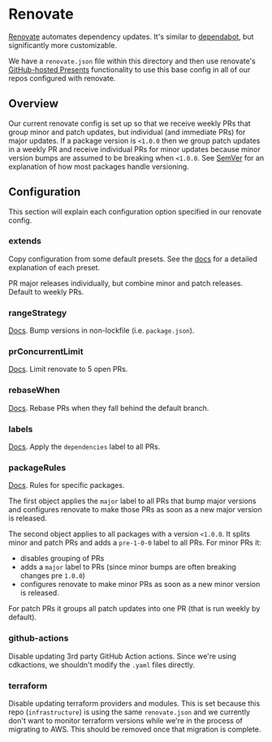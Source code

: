# Renovate

[Renovate](https://github.com/renovatebot/renovate) automates dependency updates. It's similar to [dependabot](https://dependabot.com/), but significantly more customizable.

We have a `renovate.json` file within this directory and then use renovate's [GitHub-hosted Presents](https://docs.renovatebot.com/config-presets/#github-hosted-presets) functionality to use this base config in all of our repos configured with renovate.

## Overview

Our current renovate config is set up so that we receive weekly PRs that group minor and patch updates, but individual (and immediate PRs) for major updates. If a package version is `<1.0.0` then we group patch updates in a weekly PR and receive individual PRs for minor updates because minor version bumps are assumed to be breaking when `<1.0.0`. See [SemVer](https://semver.org/) for an explanation of how most packages handle versioning.

## Configuration

This section will explain each configuration option specified in our renovate config.

### extends

Copy configuration from some default presets. See the [docs](https://docs.renovatebot.com/presets-default/) for a detailed explanation of each preset.

PR major releases individually, but combine minor and patch releases. Default to weekly PRs.

### rangeStrategy

[Docs](https://docs.renovatebot.com/configuration-options/#rangestrategy). Bump versions in non-lockfile (i.e. `package.json`).

### prConcurrentLimit

[Docs](https://docs.renovatebot.com/configuration-options/#prconcurrentlimit). Limit renovate to 5 open PRs.

### rebaseWhen

[Docs](https://docs.renovatebot.com/configuration-options/#rebasewhen). Rebase PRs when they fall behind the default branch.

### labels

[Docs](https://docs.renovatebot.com/configuration-options/#labels). Apply the `dependencies` label to all PRs.

### packageRules

[Docs](https://docs.renovatebot.com/configuration-options/#packagerules). Rules for specific packages.

The first object applies the `major` label to all PRs that bump major versions and configures renovate to make those PRs as soon as a new major version is released.

The second object applies to all packages with a version `<1.0.0`. It splits minor and patch PRs and adds a `pre-1-0-0` label to all PRs. For minor PRs it:

* disables grouping of PRs
* adds a `major` label to PRs (since minor bumps are often breaking changes pre `1.0.0`)
* configures renovate to make minor PRs as soon as a new minor version is released.

For patch PRs it groups all patch updates into one PR (that is run weekly by default).

### github-actions

Disable updating 3rd party GitHub Action actions. Since we're using cdkactions, we shouldn't modify the `.yaml` files directly.

### terraform

Disable updating terraform providers and modules. This is set because this repo (`infrastructure`) is using the same `renovate.json` and we currently don't want to monitor terraform versions while we're in the process of migrating to AWS. This should be removed once that migration is complete.
